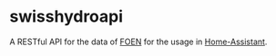 # swisshydroapi

A RESTful API for the data of [FOEN](https://www.hydrodaten.admin.ch/en/) for the usage in [Home-Assistant](http://home-assistant.io/).

